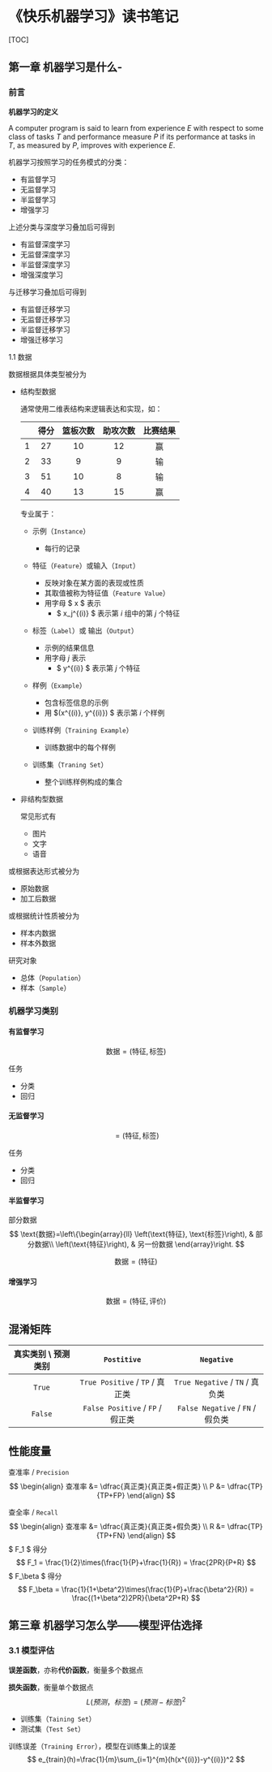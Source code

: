 # 《快乐机器学习》读书笔记

[TOC]

## 第一章 机器学习是什么-

### 前言

**机器学习的定义**

A computer program is said to learn from experience $E$ with respect to some class of tasks $T$ and performance measure $P$ if its performance at tasks in $T$, as measured by $P$, improves with experience $E$.

机器学习按照学习的任务模式的分类：

* 有监督学习
* 无监督学习
* 半监督学习
* 增强学习

上述分类与深度学习叠加后可得到

* 有监督深度学习
* 无监督深度学习
* 半监督深度学习
* 增强深度学习

与迁移学习叠加后可得到

* 有监督迁移学习
* 无监督迁移学习
* 半监督迁移学习
* 增强迁移学习

1.1 数据

数据根据具体类型被分为

* 结构型数据

    通常使用二维表结构来逻辑表达和实现，如：

    |      | 得分 | 篮板次数 | 助攻次数 | 比赛结果 |
    | :--: | :--: | :------: | :------: | :------: |
    |  1   |  27  |    10    |    12    |    赢    |
    |  2   |  33  |    9     |    9     |    输    |
    |  3   |  51  |    10    |    8     |    输    |
    |  4   |  40  |    13    |    15    |    赢    |

    专业属于：

    * 示例（`Instance`）
        * 每行的记录
    * 特征（`Feature`）或输入（`Input`）
        * 反映对象在某方面的表现或性质
        * 其取值被称为特征值（`Feature Value`）
        * 用字母 $ x $ 表示
            * $ x_j^{(i)} $ 表示第 $i$ 组中的第 $j$ 个特征

    * 标签（`Label`）或 输出（`Output`）
        * 示例的结果信息
        * 用字母 $j$ 表示
            * $ y^{(i)} $ 表示第 $j$ 个特征
    * 样例（`Example`）
        * 包含标签信息的示例
        * 用 $(x^{(i)}, y^{(i)}) $ 表示第 $i$ 个样例

    * 训练样例（`Training Example`）
        * 训练数据中的每个样例
    * 训练集（`Traning Set`）
        * 整个训练样例构成的集合

* 非结构型数据

    常见形式有

    * 图片
    * 文字
    * 语音

或根据表达形式被分为

* 原始数据
* 加工后数据

或根据统计性质被分为

* 样本内数据
* 样本外数据

研究对象

* 总体（`Population`）
* 样本（`Sample`）

### 机器学习类别

#### 有监督学习

$$
\text{数据} = \left(\text{特征}, \text{标签}\right)
$$

任务

* 分类
* 回归

#### 无监督学习

$$
= \left(\text{特征}, \text{标签}\right)
$$

任务

* 分类
* 回归

#### 半监督学习

部分数据
$$
\text{数据}=\left\{\begin{array}{ll}
\left(\text{特征}, \text{标签}\right), & 部分数据\\
\left(\text{特征}\right), & 另一份数据
\end{array}\right.
$$

$$
\text{数据} = \left(\text{特征}\right)
$$

#### 增强学习

$$
\text{数据} = \left(\text{特征}, \text{评价}\right)
$$

## 混淆矩阵

| 真实类别 \ 预测类别 |           `Postitive`            |            `Negative`            |
| :-----------------: | :------------------------------: | :------------------------------: |
|       `True`        | `True Positive` / `TP` / 真正类  | `True Negative` / `TN` / 真负类  |
|       `False`       | `False Positive` / `FP` / 假正类 | `False Negative` / `FN` / 假负类 |

## 性能度量

查准率 / `Precision`
$$
\begin{align}
查准率 &= \dfrac{真正类}{真正类+假正类} \\
P &= \dfrac{TP}{TP+FP}
\end{align}
$$


查全率 / `Recall`
$$
\begin{align}
查准率 &= \dfrac{真正类}{真正类+假负类} \\
R &= \dfrac{TP}{TP+FN}
\end{align}
$$
$ F_1 $ 得分
$$
F_1 = \frac{1}{2}\times(\frac{1}{P}+\frac{1}{R}) = \frac{2PR}{P+R}
$$
$ F_\beta $ 得分
$$
F_\beta = \frac{1}{1+\beta^2}\times(\frac{1}{P}+\frac{\beta^2}{R}) = \frac{(1+\beta^2)2PR}{\beta^2P+R}
$$

## 第三章 机器学习怎么学——模型评估选择

### 3.1 模型评估

**误差函数**，亦称**代价函数**，衡量多个数据点

**损失函数**，衡量单个数据点
$$
L\left(预测，标签\right) = \left(预测-标签\right)^2
$$

* 训练集（`Taining Set`）
* 测试集（`Test Set`）

训练误差（`Training Error`），模型在训练集上的误差
$$
e_{train}(h)=\frac{1}{m}\sum_{i=1}^{m}(h(x^{(i)})-y^{(i)})^2
$$


